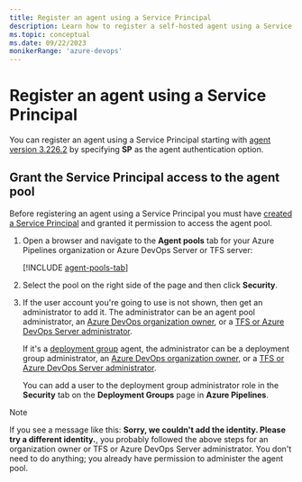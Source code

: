 ```yaml
---
title: Register an agent using a Service Principal
description: Learn how to register a self-hosted agent using a Service Principal
ms.topic: conceptual
ms.date: 09/22/2023
monikerRange: 'azure-devops'
---
```


# Register an agent using a Service Principal

You can register an agent using a Service Principal starting with [agent version 3.226.2](https://github.com/microsoft/azure-pipelines-agent/releases/tag/v3.226.2) by specifying **SP** as the agent authentication option.

## Grant the Service Principal access to the agent pool

Before registering an agent using a Service Principal you must have [created a Service Principal](../../integrate/get-started/authentication/service-principal-managed-identity.md) and granted it permission to access the agent pool.

1. Open a browser and navigate to the **Agent pools** tab for your Azure Pipelines organization or Azure DevOps Server or TFS server:

   [!INCLUDE [agent-pools-tab](./includes/agent-pools-tab.md)]

1. Select the pool on the right side of the page and then click **Security**.

1. If the user account you're going to use is not shown, then get an administrator to add it. The administrator can be an agent pool administrator, an [Azure DevOps organization owner](../../organizations/accounts/faq-user-and-permissions-management.yml#find-owner), or a [TFS or Azure DevOps Server administrator](/azure/devops/server/admin/add-administrator).

   If it's a [deployment group](../release/deployment-groups/index.md) agent, the administrator can be a deployment group administrator, an [Azure DevOps organization owner](../../organizations/accounts/faq-user-and-permissions-management.yml#find-owner), or a [TFS or Azure DevOps Server administrator](/azure/devops/server/admin/add-administrator).

   You can add a user to the deployment group administrator role in the **Security** tab on the **Deployment Groups** page in **Azure Pipelines**.

> [!NOTE]
> If you see a message like this: **Sorry, we couldn't add the identity. Please try a different identity.**, you probably followed the above steps for an organization owner or TFS or Azure DevOps Server administrator. You don't need to do anything; you already have permission to administer the agent pool.